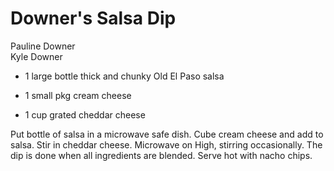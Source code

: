 # Downer's Salsa Dip

Pauline Downer<br/>
Kyle Downer

- 1 large bottle thick and chunky Old El Paso salsa

- 1 small pkg cream cheese
- 1 cup grated cheddar cheese

Put bottle of salsa in a microwave safe dish. Cube cream cheese and add to salsa. Stir in cheddar cheese. Microwave on High, stirring occasionally. The dip is done when all ingredients are blended. Serve hot with nacho chips.